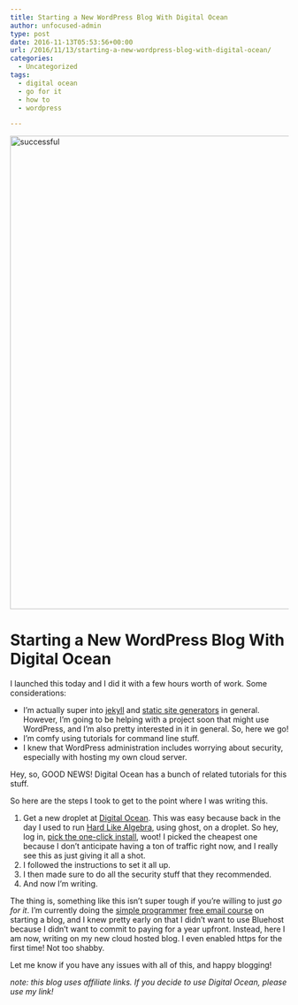 ```yaml
---
title: Starting a New WordPress Blog With Digital Ocean
author: unfocused-admin
type: post
date: 2016-11-13T05:53:56+00:00
url: /2016/11/13/starting-a-new-wordpress-blog-with-digital-ocean/
categories:
  - Uncategorized
tags:
  - digital ocean
  - go for it
  - how to
  - wordpress

---
```

<img src="http://unfocused.tech/wp-content/uploads/2016/11/successful-1.png" alt="successful" width="1283" height="856" class="aligncenter size-full wp-image-12" />

# Starting a New WordPress Blog With Digital Ocean

I launched this today and I did it with a few hours worth of work. Some considerations:

  * I&#8217;m actually super into [jekyll][1] and [static site generators][2] in general. However, I&#8217;m going to be helping with a project soon that might use WordPress, and I&#8217;m also pretty interested in it in general. So, here we go!
  * I&#8217;m comfy using tutorials for command line stuff.
  * I knew that WordPress administration includes worrying about security, especially with hosting my own cloud server.

Hey, so, GOOD NEWS! Digital Ocean has a bunch of related tutorials for this stuff. 

So here are the steps I took to get to the point where I was writing this. 

  1. Get a new droplet at [Digital Ocean][3]. This was easy because back in the day I used to run [Hard Like Algebra][4], using ghost, on a droplet. So hey, log in, [pick the one-click install][5], woot! I picked the cheapest one because I don&#8217;t anticipate having a ton of traffic right now, and I really see this as just giving it all a shot.
  2. I followed the instructions to set it all up.
  3. I then made sure to do all the security stuff that they recommended.
  4. And now I&#8217;m writing.

The thing is, something like this isn&#8217;t super tough if you&#8217;re willing to just _go for it_. I&#8217;m currently doing the [simple programmer][6] [free email course][7] on starting a blog, and I knew pretty early on that I didn&#8217;t want to use Bluehost because I didn&#8217;t want to commit to paying for a year upfront. Instead, here I am now, writing on my new cloud hosted blog. I even enabled https for the first time! Not too shabby. 

Let me know if you have any issues with all of this, and happy blogging!

_note: this blog uses affiliate links. If you decide to use Digital Ocean, please use my link!_

 [1]: https://jekyllrb.com/
 [2]: https://staticsitegenerators.net/
 [3]: https://m.do.co/c/628740d52fb9
 [4]: http://hardlikealgebra.com
 [5]: https://www.digitalocean.com/community/tutorials/how-to-use-the-wordpress-one-click-install-on-digitalocean
 [6]: https://simpleprogrammer.com/
 [7]: https://simpleprogrammer.com/lp/create-your-blog-1/